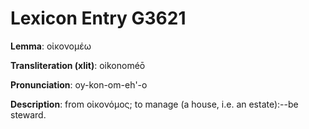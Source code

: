 # Lexicon Entry G3621

**Lemma**: οἰκονομέω

**Transliteration (xlit)**: oikonoméō

**Pronunciation**: oy-kon-om-eh'-o

**Description**:
from οἰκονόμος; to manage (a house, i.e. an estate):--be steward.
